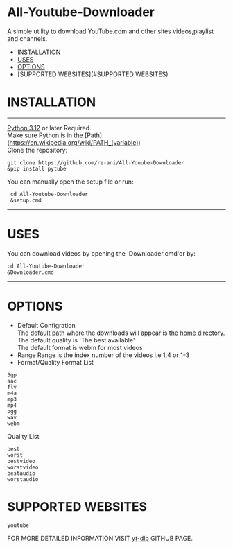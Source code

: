 # All-Youtube-Downloader
A simple utility to download YouTube.com and other sites videos,playlist and channels.  
- [INSTALLATION](#INSTALLATION)  
- [USES](#USES)
- [OPTIONS](#OPTIONS)
- [SUPPORTED WEBSITES](#SUPPORTED WEBSITES)
# INSTALLATION
----------------------------------------------
[Python 3.12](https://www.python.org/downloads/) or later Required.  
Make sure Python is in the [Path].(https://en.wikipedia.org/wiki/PATH_(variable))  
Clone the repository:  
```batch
git clone https://github.com/re-ani/All-Youube-Downloader
&pip install pytube
```
You can manually open the setup file or run:  
```batch
 cd All-Youtube-Downloader
 &setup.cmd
```
---------------------------------------------
# USES  
You can download videos by opening the 'Downloader.cmd'or by:
```batch
cd All-Youtube-Downloader
&Downloader.cmd
```
---------------------------------------------
# OPTIONS  
- Default Configration  
The default path where the downloads will appear is the [home directory](https://en.wikipedia.org/wiki/Home_directory).  
The default quality is 'The best available'  
The default format is webm for most videos  
- Range
Range is the index number of the videos i.e 1,4 or 1-3  
- Format/Quality
Format List
```
3gp
aac
flv
m4a
mp3
mp4
ogg
wav
webm
```
Quality List
```
best
worst
bestvideo
worstvideo
bestaudio
worstaudio
```
# SUPPORTED WEBSITES
```
youtube
```

FOR MORE DETAILED INFORMATION VISIT [yt-dlp](https://github.com/ytdl-org/youtube-dl) GITHUB PAGE.
